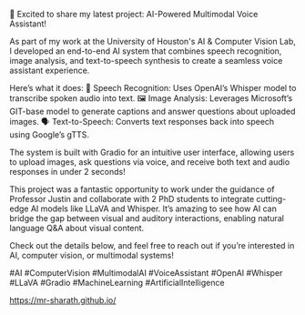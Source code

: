 🚀 Excited to share my latest project: AI-Powered Multimodal Voice Assistant!

As part of my work at the University of Houston's AI & Computer Vision Lab, I developed an end-to-end AI system that combines speech recognition, image analysis, and text-to-speech synthesis to create a seamless voice assistant experience.

Here’s what it does:
🎤 Speech Recognition: Uses OpenAI’s Whisper model to transcribe spoken audio into text.
🖼️ Image Analysis: Leverages Microsoft’s GIT-base model to generate captions and answer questions about uploaded images.
🗣️ Text-to-Speech: Converts text responses back into speech using Google’s gTTS.

The system is built with Gradio for an intuitive user interface, allowing users to upload images, ask questions via voice, and receive both text and audio responses in under 2 seconds!

This project was a fantastic opportunity to work under the guidance of Professor Justin and collaborate with 2 PhD students to integrate cutting-edge AI models like LLaVA and Whisper. It’s amazing to see how AI can bridge the gap between visual and auditory interactions, enabling natural language Q&A about visual content.

Check out the details below, and feel free to reach out if you’re interested in AI, computer vision, or multimodal systems!

#AI #ComputerVision #MultimodalAI #VoiceAssistant #OpenAI #Whisper #LLaVA #Gradio #MachineLearning #ArtificialIntelligence

https://mr-sharath.github.io/
